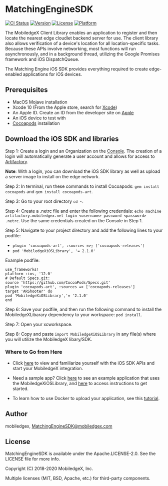 # MatchingEngineSDK

[![CI Status](https://img.shields.io/travis/lgarner/MatchingEngine.svg?style=flat)](https://travis-ci.org/lgarner/MatchingEngine)
[![Version](https://img.shields.io/cocoapods/v/MatchingEngine.svg?style=flat)](https://cocoapods.org/pods/MatchingEngine)
[![License](https://img.shields.io/cocoapods/l/MatchingEngine.svg?style=flat)](https://cocoapods.org/pods/MatchingEngine)
[![Platform](https://img.shields.io/cocoapods/p/MatchingEngine.svg?style=flat)](https://cocoapods.org/pods/MatchingEngine)


The MobiledgeX Client Library enables an application to register and then locate the nearest edge cloudlet backend server for use. The client library also allows verification of a device's location for all location-specific tasks. Because these APIs involve networking, most functions will run asynchronously, and in a background thread, utilizing the Google Promises framework and iOS DispatchQueue.

The Matching Engine iOS SDK provides everything required to create edge-enabled applications for iOS devices.


## Prerequisites  

* MacOS Mojave installation
* Xcode 10 (From the Apple store, search for [Xcode](https://developer.apple.com/xcode/))
* An Apple ID. Create an ID from the developer site on [Apple](https://developer.apple.com)
* An iOS device to test with
* [Cocoapods](https://cocoapods.org) installation

## Download the iOS SDK and libraries  

Step 1: Create a login and an Organization on the [Console](https://console.mobiledgex.net). The creation of a login will automatically generate a user account and allows for access to [Artifactory](https://artifactory.mobiledgex.net).  

**Note**: With a login, you can download the iOS SDK library as well as upload a server image to install on the edge network.  

Step 2: In terminal, run these commands to install Cocoapods: ```gem install cocoapods``` and ```gem install cocoapods-art```.  

Step 3: Go to your root directory ```cd ~```.

Step 4: Create a .netrc file and enter the following credentials: ```echo machine artifactory.mobiledgex.net login <username> password
<password> .netrc```. Use the same credentials created on the Console in Step 1.

Step 5: Navigate to your project directory and add the following lines to your podfile:  

* ```plugin 'cocoapods-art', :sources =>; ['cocoapods-releases']```
* ```pod 'MobiledgeXiOSLibrary', '= 2.1.0'```  

Example podfile:
```
use_frameworks!
platform :ios, '12.0'
# Default Specs.git:
source 'https://github.com/CocoaPods/Specs.git'
plugin 'cocoapods-art', :sources => ['cocoapods-releases']
target 'ARShooter' do  
pod 'MobiledgeXiOSLibrary','= '2.1.0'
end
```
Step 6: Save your podfile, and then run the following command to install the MobiledgeXLibarary dependency to your workspace: ```pod install```.

Step 7: Open your xcworkspace.

Step 8: Copy and paste ```import MobiledgeXiOSLibrary``` in any file(s) where you will utilize the MobiledgeX libary/SDK.  

### Where to Go from Here  
* Click [here](https://api.mobiledgex.net/#section/Edge-SDK-iOS) to view and familiarize yourself with the iOS SDK APIs and start your MobiledgeX integration.

* Need a sample app? Click [here](https://github.com/mobiledgex/edge-cloud-sampleapps/tree/master/iOS/ARShooterExample) to see an example application that uses the MobiledgeXiOSLibrary, and [here](https://developers.mobiledgex.com/guides-and-tutorials/sample-app-guides/how-to-add-edge-support-to-an-ios-argame) to access instructions to get started.

* To learn how to use Docker to upload your application, see this [tutorial](https://developers.mobiledgex.com/guides-and-tutorials/hello-world).

## Author

mobiledgex, MatchingEngineSDK@mobiledgex.com

## License

MatchingEngineSDK is available under the Apache.LICENSE-2.0. See the LICENSE file for more info.

Copyright (C) 2018-2020 MobiledgeX, Inc.

Multiple licenses (MIT, BSD, Apache, etc.) for third-party components.
